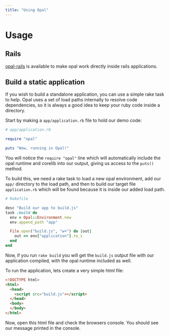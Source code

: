 ```yaml
---
title: "Using Opal"
---
```


<div class="page-header">
  <h1>Usage</h1>
</div>

## Rails

[opal-rails](https://github.com/opal/opal-rails#readme) is available to make
opal work directly inside rails applications.

## Build a static application

If you wish to build a standalone application, you can use a simple rake
task to help. Opal uses a set of load paths internally to resolve code
dependencies, so it is always a good idea to keep your ruby code inside
a directory.

Start by making a `app/application.rb` file to hold our demo code:

```ruby
# app/application.rb

require "opal"

puts "Wow, running in Opal!"
```

You will notice the `require "opal"` line which will automatically
include the opal runtime and corelib into our output, giving us access
to the `puts()` method.

To build this, we need a rake task to load a new opal environment, add
our `app/` directory to the load path, and then to build our target file
`application.rb` which will be found because it is inside our added load
path.

```ruby
# Rakefile

desc "Build our app to build.js"
task :build do
  env = Opal::Environment.new
  env.append_path "app"

  File.open("build.js", "w+") do |out|
    out << env["application"].to_s
  end
end
```

Now, if you run `rake build` you will get the `build.js` output file
with our application compiled, with the opal runtime included as well.

To run the application, lets create a very simple html file:

```html
<!DOCTYPE html>
<html>
  <head>
    <script src="build.js"></script>
  </head>
  <body>
  </body>
</html>
```

Now, open this html file and check the browsers console. You should see
our message printed in the console.
